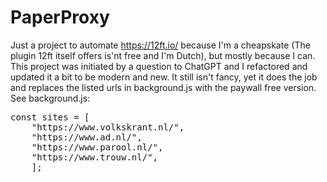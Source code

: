 # PaperProxy

Just a project to automate https://12ft.io/ because I'm a cheapskate (The plugin 12ft itself offers is'nt free and I'm Dutch), but mostly because I can. This project was initiated by a question to ChatGPT and I refactored and updated it a bit to be modern and new. It still isn't fancy, yet it does the job and replaces the listed urls in background.js with the paywall free version. See background.js:

<pre>
const sites = [
	"https://www.volkskrant.nl/", 
	"https://www.ad.nl/",
	"https://www.parool.nl/",
	"https://www.trouw.nl/",
	];
</pre>
